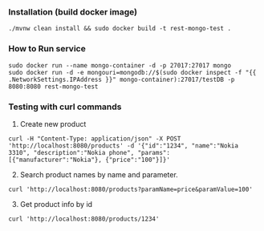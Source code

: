 ### Installation (build docker image)
```
./mvnw clean install && sudo docker build -t rest-mongo-test .

```

### How to Run service
```
sudo docker run --name mongo-container -d -p 27017:27017 mongo
sudo docker run -d -e mongouri=mongodb://$(sudo docker inspect -f "{{ .NetworkSettings.IPAddress }}" mongo-container):27017/testDB -p 8080:8080 rest-mongo-test
```

### Testing with curl commands
1. Create new product
```
curl -H "Content-Type: application/json" -X POST 'http://localhost:8080/products' -d '{"id":"1234", "name":"Nokia 3310", "description":"Nokia phone", "params":[{"manufacturer":"Nokia"}, {"price":"100"}]}'
```

2. Search product names by name and parameter.
```
curl 'http://localhost:8080/products?paramName=price&paramValue=100'
```

3. Get product info by id
```
curl 'http://localhost:8080/products/1234'
```
